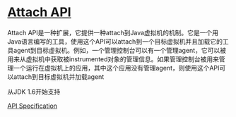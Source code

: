 # [Attach API](https://docs.oracle.com/javase/8/docs/technotes/guides/attach/index.html)

Attach API是一种扩展，它提供一种attach到Java虚拟机的机制。它是一个用Java语言编写的工具，使用这个API可以attach到一个目标虚拟机并且加载它的工具agent到目标虚拟机。例如，一个管理控制台可以有一个管理agent，它可以被用来从虚拟机中获取被instrumented对象的管理信息。如果管理控制台被用来管理一个运行在虚拟机上的应用，其中这个应用没有管理agent，则使用这个API可以attach到目标虚拟机并加载agent

从JDK 1.6开始支持

[API Specification](https://docs.oracle.com/javase/8/docs/jdk/api/attach/spec/index.html)


